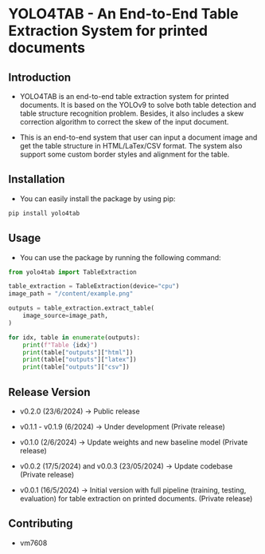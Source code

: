 # **YOLO4TAB - An End-to-End Table Extraction System for printed documents**

## **Introduction**

- YOLO4TAB is an end-to-end table extraction system for printed documents. It is based on the YOLOv9 to solve both table detection and table structure recognition problem. Besides, it also includes a skew correction algorithm to correct the skew of the input document.

- This is an end-to-end system that user can input a document image and get the table structure in HTML/LaTex/CSV format. The system also support some custom border styles and alignment for the table.

## **Installation**

- You can easily install the package by using pip:

```bash
pip install yolo4tab
```

## **Usage**

- You can use the package by running the following command:

```python
from yolo4tab import TableExtraction

table_extraction = TableExtraction(device="cpu")
image_path = "/content/example.png"

outputs = table_extraction.extract_table(
    image_source=image_path,
)

for idx, table in enumerate(outputs):
    print(f"Table {idx}")
    print(table["outputs"]["html"])
    print(table["outputs"]["latex"])
    print(table["outputs"]["csv"])
```

## **Release Version**

- v0.2.0 (23/6/2024) -> Public release

- v0.1.1 - v0.1.9 (6/2024) -> Under development (Private release)

- v0.1.0 (2/6/2024) -> Update weights and new baseline model (Private release)

- v0.0.2 (17/5/2024) and v0.0.3 (23/05/2024) -> Update codebase (Private release)

- v0.0.1 (16/5/2024) -> Initial version with full pipeline (training, testing, evaluation) for table extraction on printed documents. (Private release)

## Contributing

- vm7608

